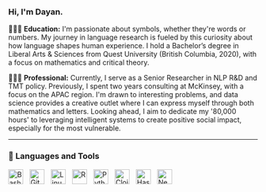 ### Hi, I'm Dayan.

👨🏾‍🎓 **Education:** I'm passionate about symbols, whether they're words or numbers. My journey in language research is fueled by this curiosity about how language shapes human experience. I hold a Bachelor’s degree in Liberal Arts & Sciences from Quest University (British Columbia, 2020), with a focus on mathematics and critical theory.

👨🏽‍💼 **Professional:** Currently, I serve as a Senior Researcher in NLP R&D and TMT policy. Previously, I spent two years consulting at McKinsey, with a focus on the APAC region. I'm drawn to interesting problems, and data science provides a creative outlet where I can express myself through both mathematics and letters. Looking ahead, I aim to dedicate my '80,000 hours' to leveraging intelligent systems to create positive social impact, especially for the most vulnerable.

---

### 🧰 Languages and Tools

<img align="left" alt="Bash" width="30px" style="padding-right:10px;" src="https://cdn.jsdelivr.net/gh/devicons/devicon/icons/bash/bash-original.svg" />
<img align="left" alt="Git" width="30px" style="padding-right:10px;" src="https://cdn.jsdelivr.net/gh/devicons/devicon/icons/git/git-original.svg" />
<img align="left" alt="Linux" width="30px" style="padding-right:10px;" src="https://cdn.jsdelivr.net/gh/devicons/devicon/icons/linux/linux-original.svg" />
<img align="left" alt="R" width="30px" style="padding-right:10px;" src="https://cdn.jsdelivr.net/gh/devicons/devicon/icons/r/r-original.svg" />
<img align="left" alt="Python" width="30px" style="padding-right:10px;" src="https://cdn.jsdelivr.net/gh/devicons/devicon/icons/python/python-plain.svg" />
<img align="left" alt="Clojure" width="30px" style="padding-right:10px;" src="https://cdn.jsdelivr.net/gh/devicons/devicon/icons/clojure/clojure-original.svg" />
<img align="left" alt="Haskell" width="30px" style="padding-right:10px;" src="https://cdn.jsdelivr.net/gh/devicons/devicon/icons/haskell/haskell-original.svg" />
<img align="left" alt="Neo4j" width="30px" style="padding-right:10px;" src="https://cdn.jsdelivr.net/gh/devicons/devicon/icons/neo4j/neo4j-original-wordmark.svg" />

<br />
<br />
